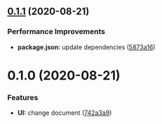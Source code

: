## [0.1.1](https://github.com/johnnymillergh/devtools-enhancement/compare/v0.1.0...v0.1.1) (2020-08-21)


### Performance Improvements

* **package.json:** update dependencies ([5873a16](https://github.com/johnnymillergh/devtools-enhancement/commit/5873a16a4a7fd5a5fea8249abd2fa6d533daafc9))



# 0.1.0 (2020-08-21)


### Features

* **UI:** change document ([742a3a9](https://github.com/johnnymillergh/devtools-enhancement/commit/742a3a9234898a8f26d074e6dcdadc82e0e98fa8))



